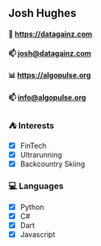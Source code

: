 ## Josh Hughes

#### :juggling_person: https://datagainz.com

#### :mailbox: josh@datagainz.com

#### :bar_chart: https://algopulse.org

#### :mailbox: info@algopulse.org

### :tent: Interests

- [x] FinTech
- [x] Ultrarunning
- [x] Backcountry Skiing

### :computer: Languages

- [x] Python
- [x] C#
- [x] Dart
- [x] Javascript
